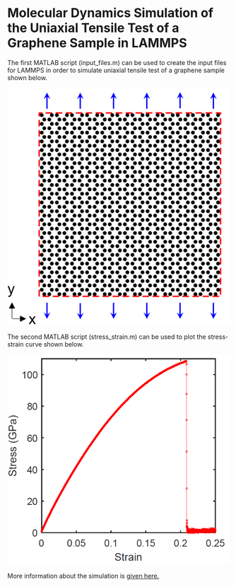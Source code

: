 # Molecular Dynamics Simulation of the Uniaxial Tensile Test of a Graphene Sample in LAMMPS
The first MATLAB script (input_files.m) can be used to create the input files for LAMMPS in order to simulate uniaxial tensile test of a graphene sample shown below.

![](Fig%201.png)

The second MATLAB script (stress_strain.m) can be used to plot the stress-strain curve shown below.

![](Fig%202.png)

More information about the simulation is [given here.](https://www.linkedin.com/pulse/how-perform-uniaxial-tensile-tests-graphene-sample-lammps-dewapriya/)

